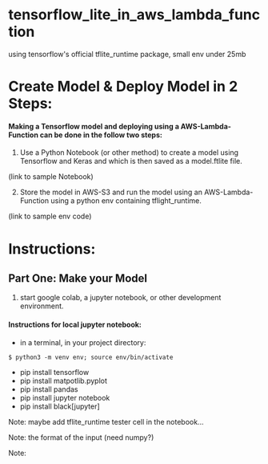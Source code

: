 # tensorflow_lite_in_aws_lambda_function
using tensorflow's official tflite_runtime package, small env under 25mb


# Create Model & Deploy Model in 2 Steps:

#### Making a Tensorflow model and deploying using a AWS-Lambda-Function can be done in the follow two steps:

1. Use a Python Notebook (or other method) to create a model using Tensorflow and Keras and which is then saved as a model.ftlite file.

(link to sample Notebook) 

2. Store the model in AWS-S3 and run the model using an AWS-Lambda-Function using a python env containing tflight_runtime. 

(link to sample env code)


# Instructions:

## Part One: Make your Model
1. start google colab, a jupyter notebook, or other development environment.
#### Instructions for local jupyter notebook:
- in a terminal, in your project directory: 
```
$ python3 -m venv env; source env/bin/activate
```
- pip install tensorflow
- pip install matpotlib.pyplot
- pip install pandas
- pip install jupyter notebook
- pip install black[jupyter]


Note:
maybe add tflite_runtime tester cell in the notebook...


Note: the format of the input (need numpy?)

Note: 




